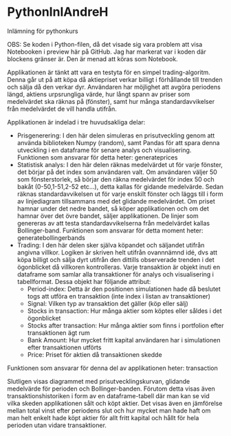 
# PythonInlAndreH
Inlämning för pythonkurs

OBS: Se koden i Python-filen, då det visade sig vara problem att visa Notebooken i preview här på GitHub. Jag har markerat var i koden där blockens gränser är. Den är menad att köras som Notebook.

Applikationen är tänkt att vara en testyta för en simpel trading-algoritm. Denna går ut på att köpa då aktiepriset verkar billigt i förhållande till trenden och sälja då den verkar dyr. Användaren har möjlighet att avgöra periodens längd, aktiens urpsrungliga värde, hur långt spann av priser som medelvärdet ska räknas på (fönster), samt hur många standardavvikelser från medelvärdet de vill handla utifrån.

Applikationen är indelad i tre huvudsakliga delar:
- Prisgenerering: I den här delen simuleras en prisutveckling genom att använda biblioteken Numpy (random), samt Pandas för att spara denna utveckling i en dataframe för senare analys och visualisering. Funktionen som ansvarar för detta heter: generateprices
- Statistisk analys: I den här delen räknas medelvärdet ut för varje fönster, det börjar på det index som användaren valt. Om användaren väljer 50 som fönsterstorlek, så börjar den räkna medelvärdet för index 50 och bakåt (0-50,1-51,2-52 etc...), detta kallas för gidande medelvärde. Sedan räknas standardavvikelsen ut för varje enskilt fönster och läggs till i form av linjediagram tillsammans med det glidande medelvärdet. Om priset hamnar under det nedre bandet, så köper applikationen och om det hamnar över det övre bandet, säljer applikationen. De linjer som genereras av att testa standardavvikelserna från medelvärdet kallas Bollinger-band. Funktionen som ansvarar för detta moment heter: generatebollingerbands
- Trading: I den här delen sker själva köpandet och säljandet utifrån angivna villkor. Logiken är skriven helt utifrån ovannnämnd idé, dvs att köpa billigt och sälja dyrt utifrån den dittills observerade trenden i det ögonblicket då villkoren kontrolleras. Varje transaktion är objekt inuti en dataframe som samlar alla transaktioner för analys och visualisering i tabellformat. Dessa objekt har följande attribut:
  - Period-index: Detta är den positionen simulationen hade då beslutet togs att utföra en transaktion (inte index i listan av transaktioner)
  - Signal: Vilken typ av transaktion det gäller (köp eller sälj)
  - Stocks in transaction: Hur många aktier som köptes eller såldes i det ögonblicket
  - Stocks after transaction: Hur många aktier som finns i portfolion efter transaktionen ägt rum
  - Bank Amount: Hur mycket fritt kapital användaren har i simulationen efter transaktionen utförts
  - Price: Priset för aktien då transaktionen skedde
  
Funktionen som ansvarar för denna del av applikationen heter: transaction

Slutligen visas diagrammet med prisutvecklingskurvan, glidande medelvärde för perioden och Bollinger-banden. Förutom detta visas även transaktionshistoriken i form av en dataframe-tabell där man kan se vid vilka skeden applikationen sålt och köpt aktier. Det visas även en jämförelse mellan total vinst efter periodens slut och hur mycket man hade haft om man helt enkelt hade köpt aktier för allt fritt kapital och hållt för hela perioden utan vidare transaktioner.